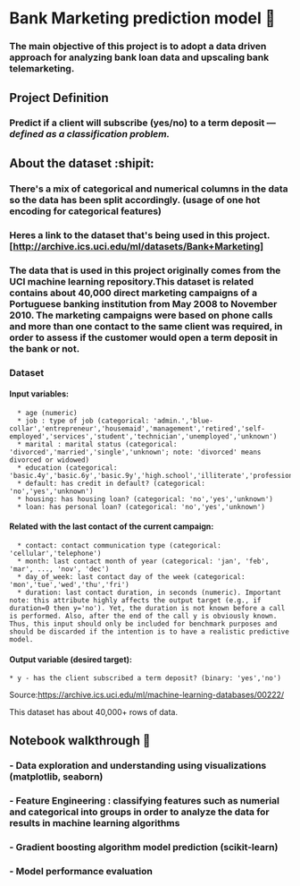 # Bank Marketing prediction model :bank:
### The main objective of this project is to adopt a data driven approach for analyzing bank loan data and upscaling bank telemarketing. 

## Project Definition
### Predict if a client will subscribe (yes/no) to a term deposit — *defined as a classification problem.*

## About the dataset :shipit:
### There's a mix of categorical and numerical columns in the data so the data has been split accordingly. (usage of one hot encoding for categorical features) 
### Heres a link to the dataset that's being used in this project. [http://archive.ics.uci.edu/ml/datasets/Bank+Marketing]
### The data that is used in this project originally comes from the UCI machine learning repository.This dataset is related contains about 40,000 direct marketing campaigns of a Portuguese banking institution from May 2008 to November 2010. The marketing campaigns were based on phone calls and more than one contact to the same client was required, in order to assess if the customer would open a term deposit in the bank or not. 

### Dataset
#### Input variables: 
      * age (numeric)
      * job : type of job (categorical: 'admin.','blue-collar','entrepreneur','housemaid','management','retired','self-         employed','services','student','technician','unemployed','unknown')
      * marital : marital status (categorical: 'divorced','married','single','unknown'; note: 'divorced' means divorced or widowed)
      * education (categorical: 'basic.4y','basic.6y','basic.9y','high.school','illiterate','professional.course','university.degree','unknown')
      * default: has credit in default? (categorical: 'no','yes','unknown')
      * housing: has housing loan? (categorical: 'no','yes','unknown')
      * loan: has personal loan? (categorical: 'no','yes','unknown')

#### Related with the last contact of the current campaign:
      * contact: contact communication type (categorical: 'cellular','telephone')
      * month: last contact month of year (categorical: 'jan', 'feb', 'mar', ..., 'nov', 'dec')
      * day_of_week: last contact day of the week (categorical: 'mon','tue','wed','thu','fri')
      * duration: last contact duration, in seconds (numeric). Important note: this attribute highly affects the output target (e.g., if duration=0 then y='no'). Yet, the duration is not known before a call is performed. Also, after the end of the call y is obviously known. Thus, this input should only be included for benchmark purposes and should be discarded if the intention is to have a realistic predictive model.

#### Output variable (desired target):
    * y - has the client subscribed a term deposit? (binary: 'yes','no')

Source:https://archive.ics.uci.edu/ml/machine-learning-databases/00222/

This dataset has about 40,000+ rows of data.


## Notebook walkthrough :notebook:
### - Data exploration and understanding using visualizations (matplotlib, seaborn)
### - Feature Engineering : classifying features such as numerial and categorical into groups in order to analyze the data for results in machine learning algorithms
### - Gradient boosting algorithm model prediction (scikit-learn)
### - Model performance evaluation


